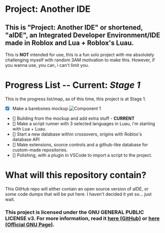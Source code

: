 # Project: Another IDE
## This is "Project: Another IDE" or shortened, "aIDE", an Integrated Developer Environment/IDE made in Roblox and Lua + Roblox's Luau. 
This is **NOT** intended for use, this is a fun solo project with me absolutely challenging myself with random 3AM motivation to make this. However, if you wanna use, you can, i can't limit you.


# Progress List -- Current: *Stage 1*
This is the progress list/map, as of this time, this project is at Stage 1.

- [x] Make a barebones mockup
  ![Component 1](https://github.com/LightofGolden/Project-Another-IDE/assets/143787844/a9fae3b3-0e32-4964-b93b-d47af921af69)
- [] Building from the mockup and add extra stuff - **CURRENT**
- [] Make a script runner with 3 selected languages in Luau, i'm starting with Lua + Luau.
- [] Start a new database within crossovers, origins with Roblox's database API
- [] Make extensions, source controls and a github-like database for custom-made repositories.
- [] Polishing, with a plugin in VSCode to import a script to the project.

# What will this repository contain?
This GitHub repo will either contain an open source version of aIDE, or some code dumps that will be put here. I haven't decided it yet so... just wait.

### This project is licensed under the GNU GENERAL PUBLIC LICENSE v3. For more information, read it [here (GitHub)](https://github.com/LightofGolden/Project-Another-IDE?tab=GPL-3.0-1-ov-file) or [here (Official GNU Page)](https://www.gnu.org/licenses/gpl-3.0.html).
